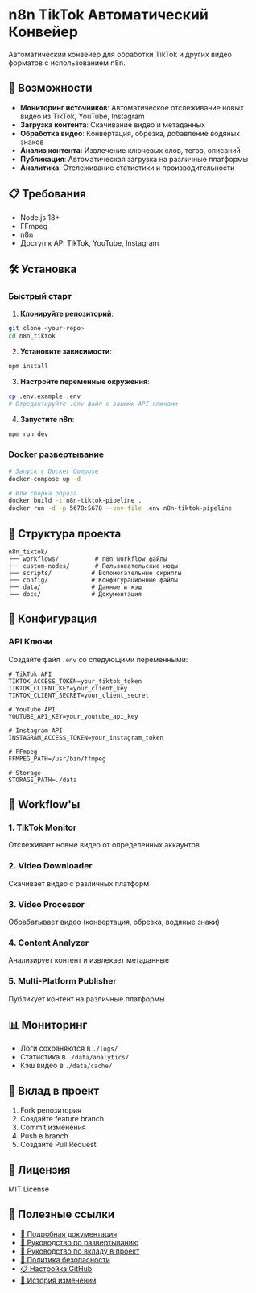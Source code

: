 # n8n TikTok Автоматический Конвейер

Автоматический конвейер для обработки TikTok и других видео форматов с использованием n8n.

## 🚀 Возможности

- **Мониторинг источников**: Автоматическое отслеживание новых видео из TikTok, YouTube, Instagram
- **Загрузка контента**: Скачивание видео и метаданных
- **Обработка видео**: Конвертация, обрезка, добавление водяных знаков
- **Анализ контента**: Извлечение ключевых слов, тегов, описаний
- **Публикация**: Автоматическая загрузка на различные платформы
- **Аналитика**: Отслеживание статистики и производительности

## 📋 Требования

- Node.js 18+
- FFmpeg
- n8n
- Доступ к API TikTok, YouTube, Instagram

## 🛠️ Установка

### Быстрый старт

1. **Клонируйте репозиторий**:
```bash
git clone <your-repo>
cd n8n_tiktok
```

2. **Установите зависимости**:
```bash
npm install
```

3. **Настройте переменные окружения**:
```bash
cp .env.example .env
# Отредактируйте .env файл с вашими API ключами
```

4. **Запустите n8n**:
```bash
npm run dev
```

### Docker развертывание

```bash
# Запуск с Docker Compose
docker-compose up -d

# Или сборка образа
docker build -t n8n-tiktok-pipeline .
docker run -d -p 5678:5678 --env-file .env n8n-tiktok-pipeline
```

## 📁 Структура проекта

```
n8n_tiktok/
├── workflows/          # n8n workflow файлы
├── custom-nodes/       # Пользовательские ноды
├── scripts/           # Вспомогательные скрипты
├── config/            # Конфигурационные файлы
├── data/              # Данные и кэш
└── docs/              # Документация
```

## 🔧 Конфигурация

### API Ключи

Создайте файл `.env` со следующими переменными:

```env
# TikTok API
TIKTOK_ACCESS_TOKEN=your_tiktok_token
TIKTOK_CLIENT_KEY=your_client_key
TIKTOK_CLIENT_SECRET=your_client_secret

# YouTube API
YOUTUBE_API_KEY=your_youtube_api_key

# Instagram API
INSTAGRAM_ACCESS_TOKEN=your_instagram_token

# FFmpeg
FFMPEG_PATH=/usr/bin/ffmpeg

# Storage
STORAGE_PATH=./data
```

## 🎯 Workflow'ы

### 1. TikTok Monitor
Отслеживает новые видео от определенных аккаунтов

### 2. Video Downloader
Скачивает видео с различных платформ

### 3. Video Processor
Обрабатывает видео (конвертация, обрезка, водяные знаки)

### 4. Content Analyzer
Анализирует контент и извлекает метаданные

### 5. Multi-Platform Publisher
Публикует контент на различные платформы

## 📊 Мониторинг

- Логи сохраняются в `./logs/`
- Статистика в `./data/analytics/`
- Кэш видео в `./data/cache/`

## 🤝 Вклад в проект

1. Fork репозитория
2. Создайте feature branch
3. Commit изменения
4. Push в branch
5. Создайте Pull Request

## 📄 Лицензия

MIT License

## 🔗 Полезные ссылки

- [📖 Подробная документация](docs/usage-guide.md)
- [🚀 Руководство по развертыванию](DEPLOYMENT.md)
- [🔧 Руководство по вкладу в проект](CONTRIBUTING.md)
- [🔐 Политика безопасности](SECURITY.md)
- [📋 Настройка GitHub](GITHUB_SETUP.md)
- [📝 История изменений](CHANGELOG.md) 